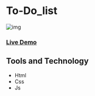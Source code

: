 # To-Do_list
![img](https://user-images.githubusercontent.com/100860879/209158492-96bf4f65-cfb9-4f11-a388-c934469b0a8d.png)

<h3><a href="https://youssef-mhmoud.github.io/To-Do_list/">Live Demo </a></h3>

## Tools and Technology
* Html
* Css
* Js

